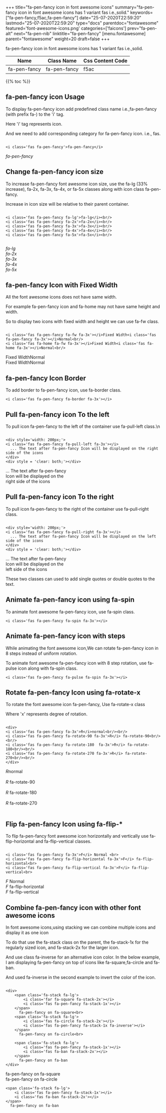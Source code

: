 +++
title="fa-pen-fancy icon in font awesome icons"
summary="fa-pen-fancy icon in font awesome icons has 1 variant fas i.e.,solid."
keywords=["fa-pen-fancy,f5ac,fa-pen-fancy"]
date="25-07-2020T22:59:20"
lastmod="25-07-2020T22:59:20"
type="docs"
parentdoc="fontawesome"
featured='font-awesome-icons.png'
categories=['faicons']
prev="fa-pen-alt"
next="fa-pen-nib"
linktitle="fa-pen-fancy"
[menu.fontawesome]
parent="fontawesome"
weight=20
draft=false
+++


fa-pen-fancy icon in font awesome icons has 1 variant fas i.e.,solid.

<div class='table-responsive'><table class='table'><thead><tr><th>Name</th><th>Class Name</th><th>Css Content Code</th></tr></thead><tbody><tr><td>fa-pen-fancy</td><td>fa-pen-fancy</td><td>f5ac</td></tr></tbody></table></div>


{{% toc %}}


## fa-pen-fancy icon Usage

To display fa-pen-fancy icon add predefined class name i.e.,fa-pen-fancy (with prefix fa-) to the 'i' tag.

Here 'i' tag represents icon.

And we need to add corresponding category for fa-pen-fancy icon. i.e., fas.


```

<i class='fas fa-pen-fancy'>fa-pen-fancy</i>
```

<i class='fas fa-pen-fancy'>fa-pen-fancy</i>




## Change fa-pen-fancy icon size
To increase fa-pen-fancy font awesome icon size, use the fa-lg (33% increase), fa-2x, fa-3x, fa-4x, or fa-5x classes along with icon class fa-pen-fancy.

Increase in icon size will be relative to their parent container. 

```

<i class='fas fa-pen-fancy fa-lg'>fa-lg</i><br/>
<i class='fas fa-pen-fancy fa-2x'>fa-2x</i><br/>
<i class='fas fa-pen-fancy fa-3x'>fa-3x</i><br/>
<i class='fas fa-pen-fancy fa-4x'>fa-4x</i><br/>
<i class='fas fa-pen-fancy fa-5x'>fa-5x</i><br/>
            
```

<i class='fas fa-pen-fancy fa-lg'>fa-lg</i><br/>
<i class='fas fa-pen-fancy fa-2x'>fa-2x</i><br/>
<i class='fas fa-pen-fancy fa-3x'>fa-3x</i><br/>
<i class='fas fa-pen-fancy fa-4x'>fa-4x</i><br/>
<i class='fas fa-pen-fancy fa-5x'>fa-5x</i><br/>
            



## fa-pen-fancy Icon with Fixed Width 

All the font awesome icons does not have same width.

For example fa-pen-fancy icon and fa-home may not have same height and width.

So to display two icons with fixed width and height we can use fa-fw class.


```

<i class='fas fa-pen-fancy fa-fw fa-3x'></i>Fixed Width<i class='fas fa-pen-fancy fa-3x'></i>Normal<br/>
<i class='fas fa-home fa-fw fa-3x'></i>Fixed Width<i class='fas fa-home fa-3x'></i>Normal<br/>
```

<i class='fas fa-pen-fancy fa-fw fa-3x'></i>Fixed Width<i class='fas fa-pen-fancy fa-3x'></i>Normal<br/>
<i class='fas fa-home fa-fw fa-3x'></i>Fixed Width<i class='fas fa-home fa-3x'></i>Normal<br/>



## fa-pen-fancy Icon Border 

To add border to fa-pen-fancy icon, use fa-border class.


```
<i class='fas fa-pen-fancy fa-border fa-3x'></i>

```
<i class='fas fa-pen-fancy fa-border fa-3x'></i>





## Pull fa-pen-fancy icon To the left

To pull icon fa-pen-fancy to the left of the container use fa-pull-left class.\n

```

<div style='width: 200px;'>
<i class='fas fa-pen-fancy fa-pull-left fa-3x'></i>
  ... The text after fa-pen-fancy Icon will be displayed on the right side of the icons
</div>
<div style = 'clear: both;'></div>
```

<div style='width: 200px;'>
<i class='fas fa-pen-fancy fa-pull-left fa-3x'></i>
  ... The text after fa-pen-fancy Icon will be displayed on the right side of the icons
</div>
<div style = 'clear: both;'></div>




## Pull fa-pen-fancy icon To the right
To pull icon fa-pen-fancy to the right of the container use fa-pull-right class.

```

<div style='width: 200px;'>
<i class='fas fa-pen-fancy fa-pull-right fa-3x'></i>
  ... The text after fa-pen-fancy Icon will be displayed on the left side of the icons
</div>
<div style = 'clear: both;'></div>
```

<div style='width: 200px;'>
<i class='fas fa-pen-fancy fa-pull-right fa-3x'></i>
  ... The text after fa-pen-fancy Icon will be displayed on the left side of the icons
</div>
<div style = 'clear: both;'></div>

These two classes can used to add single quotes or double quotes to the text.


## Animate fa-pen-fancy icon using fa-spin
To animate font awesome fa-pen-fancy icon, use fa-spin class.

```
<i class='fas fa-pen-fancy fa-spin fa-3x'></i>
```
<i class='fas fa-pen-fancy fa-spin fa-3x'></i>




## Animate fa-pen-fancy icon with steps
While animating the font awesome icon,We can rotate fa-pen-fancy icon in 8 steps instead of uniform rotation.

To animate font awesome fa-pen-fancy icon with 8 step rotation, use fa-pulse icon along with fa-spin class.


```
<i class='fas fa-pen-fancy fa-pulse fa-spin fa-3x'></i>

```
<i class='fas fa-pen-fancy fa-pulse fa-spin fa-3x'></i>





## Rotate fa-pen-fancy Icon using fa-rotate-x
To rotate the font awesome icon fa-pen-fancy, Use fa-rotate-x class

Where 'x' represents degree of rotation.


```

<div>
<i class='fas fa-pen-fancy fa-3x'>R</i>normal<br/><br/>
<i class='fas fa-pen-fancy fa-rotate-90 fa-3x'>R</i> fa-rotate-90<br/><br/> 
<i class='fas fa-pen-fancy fa-rotate-180  fa-3x'>R</i> fa-rotate-180<br/><br/> 
<i class='fas fa-pen-fancy fa-rotate-270 fa-3x'>R</i> fa-rotate-270<br/><br/>
</div>
```

<div>
<i class='fas fa-pen-fancy fa-3x'>R</i>normal<br/><br/>
<i class='fas fa-pen-fancy fa-rotate-90 fa-3x'>R</i> fa-rotate-90<br/><br/> 
<i class='fas fa-pen-fancy fa-rotate-180  fa-3x'>R</i> fa-rotate-180<br/><br/> 
<i class='fas fa-pen-fancy fa-rotate-270 fa-3x'>R</i> fa-rotate-270<br/><br/>
</div>




## Flip fa-pen-fancy Icon using fa-flip-*
To flip fa-pen-fancy font awesome icon horizontally and vertically use fa-flip-horizontal and fa-flip-vertical classes. 

```

<i class='fas fa-pen-fancy fa-3x'>F</i> Normal <br>
<i class='fas fa-pen-fancy fa-flip-horizontal fa-3x'>F</i> fa-flip-horizontal<br>
<i class='fas fa-pen-fancy fa-flip-vertical fa-3x'>F</i> fa-flip-vertical<br>
```

<i class='fas fa-pen-fancy fa-3x'>F</i> Normal <br>
<i class='fas fa-pen-fancy fa-flip-horizontal fa-3x'>F</i> fa-flip-horizontal<br>
<i class='fas fa-pen-fancy fa-flip-vertical fa-3x'>F</i> fa-flip-vertical<br>




## Combine fa-pen-fancy icon with other font awesome icons
In font awesome icons,using stacking we can combine multiple icons and display it as one icon 

To do that use the fa-stack class on the parent, the fa-stack-1x for the regularly sized icon, and fa-stack-2x for the larger icon.

And use class fa-inverse for an alternative icon color. 
In the below example, I am displaying fa-pen-fancy on top of icons like fa-square,fa-circle and fa-ban.

And used fa-inverse in the second example to invert the color of the icon.

```

<div>
    <span class='fa-stack fa-lg'>
        <i class='far fa-square fa-stack-2x'></i>
        <i class='fas fa-pen-fancy fa-stack-1x'></i>
    </span>
      fa-pen-fancy on fa-square<br>
    <span class='fa-stack fa-lg'>
        <i class='fas fa-circle fa-stack-2x'></i>
        <i class='fas fa-pen-fancy fa-stack-1x fa-inverse'></i>
    </span>
      fa-pen-fancy on fa-circle<br>

    <span class='fa-stack fa-lg'>
        <i class='fas fa-pen-fancy fa-stack-1x'></i>
        <i class='fas fa-ban fa-stack-2x'></i>
    </span>
      fa-pen-fancy on fa-ban
</div>
```

<div>
    <span class='fa-stack fa-lg'>
        <i class='far fa-square fa-stack-2x'></i>
        <i class='fas fa-pen-fancy fa-stack-1x'></i>
    </span>
      fa-pen-fancy on fa-square<br>
    <span class='fa-stack fa-lg'>
        <i class='fas fa-circle fa-stack-2x'></i>
        <i class='fas fa-pen-fancy fa-stack-1x fa-inverse'></i>
    </span>
      fa-pen-fancy on fa-circle<br>

    <span class='fa-stack fa-lg'>
        <i class='fas fa-pen-fancy fa-stack-1x'></i>
        <i class='fas fa-ban fa-stack-2x'></i>
    </span>
      fa-pen-fancy on fa-ban
</div>






